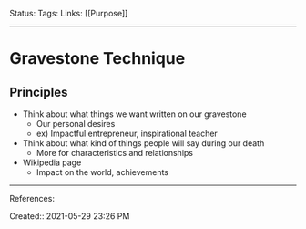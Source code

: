 Status:
Tags: 
Links: [[Purpose]]
___
# Gravestone Technique
## Principles
- Think about what things we want written on our gravestone
	- Our personal desires
	- ex) Impactful entrepreneur, inspirational teacher
- Think about what kind of things people will say during our death
	- More for characteristics and relationships
- Wikipedia page
	- Impact on the world, achievements
___
References:

Created:: 2021-05-29 23:26 PM